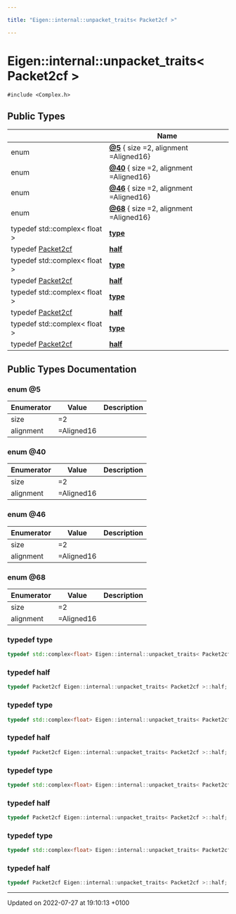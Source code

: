 ```yaml
---

title: "Eigen::internal::unpacket_traits< Packet2cf >"

---
```


# Eigen::internal::unpacket_traits< Packet2cf >






`#include <Complex.h>`

## Public Types

|                | Name           |
| -------------- | -------------- |
| enum| **[@5](http://example.org/classes/structeigen_1_1internal_1_1unpacket__traits_3_01packet2cf_01_4/#enum-@5)** { size =2, alignment =Aligned16} |
| enum| **[@40](http://example.org/classes/structeigen_1_1internal_1_1unpacket__traits_3_01packet2cf_01_4/#enum-@40)** { size =2, alignment =Aligned16} |
| enum| **[@46](http://example.org/classes/structeigen_1_1internal_1_1unpacket__traits_3_01packet2cf_01_4/#enum-@46)** { size =2, alignment =Aligned16} |
| enum| **[@68](http://example.org/classes/structeigen_1_1internal_1_1unpacket__traits_3_01packet2cf_01_4/#enum-@68)** { size =2, alignment =Aligned16} |
| typedef std::complex< float > | **[type](http://example.org/classes/structeigen_1_1internal_1_1unpacket__traits_3_01packet2cf_01_4/#typedef-type)**  |
| typedef <a href="http://example.org/classes/structeigen_1_1internal_1_1packet2cf/">Packet2cf</a> | **[half](http://example.org/classes/structeigen_1_1internal_1_1unpacket__traits_3_01packet2cf_01_4/#typedef-half)**  |
| typedef std::complex< float > | **[type](http://example.org/classes/structeigen_1_1internal_1_1unpacket__traits_3_01packet2cf_01_4/#typedef-type)**  |
| typedef <a href="http://example.org/classes/structeigen_1_1internal_1_1packet2cf/">Packet2cf</a> | **[half](http://example.org/classes/structeigen_1_1internal_1_1unpacket__traits_3_01packet2cf_01_4/#typedef-half)**  |
| typedef std::complex< float > | **[type](http://example.org/classes/structeigen_1_1internal_1_1unpacket__traits_3_01packet2cf_01_4/#typedef-type)**  |
| typedef <a href="http://example.org/classes/structeigen_1_1internal_1_1packet2cf/">Packet2cf</a> | **[half](http://example.org/classes/structeigen_1_1internal_1_1unpacket__traits_3_01packet2cf_01_4/#typedef-half)**  |
| typedef std::complex< float > | **[type](http://example.org/classes/structeigen_1_1internal_1_1unpacket__traits_3_01packet2cf_01_4/#typedef-type)**  |
| typedef <a href="http://example.org/classes/structeigen_1_1internal_1_1packet2cf/">Packet2cf</a> | **[half](http://example.org/classes/structeigen_1_1internal_1_1unpacket__traits_3_01packet2cf_01_4/#typedef-half)**  |

## Public Types Documentation

### enum @5

| Enumerator | Value | Description |
| ---------- | ----- | ----------- |
| size | =2|   |
| alignment | =Aligned16|   |




### enum @40

| Enumerator | Value | Description |
| ---------- | ----- | ----------- |
| size | =2|   |
| alignment | =Aligned16|   |




### enum @46

| Enumerator | Value | Description |
| ---------- | ----- | ----------- |
| size | =2|   |
| alignment | =Aligned16|   |




### enum @68

| Enumerator | Value | Description |
| ---------- | ----- | ----------- |
| size | =2|   |
| alignment | =Aligned16|   |




### typedef type

```cpp
typedef std::complex<float> Eigen::internal::unpacket_traits< Packet2cf >::type;
```


### typedef half

```cpp
typedef Packet2cf Eigen::internal::unpacket_traits< Packet2cf >::half;
```


### typedef type

```cpp
typedef std::complex<float> Eigen::internal::unpacket_traits< Packet2cf >::type;
```


### typedef half

```cpp
typedef Packet2cf Eigen::internal::unpacket_traits< Packet2cf >::half;
```


### typedef type

```cpp
typedef std::complex<float> Eigen::internal::unpacket_traits< Packet2cf >::type;
```


### typedef half

```cpp
typedef Packet2cf Eigen::internal::unpacket_traits< Packet2cf >::half;
```


### typedef type

```cpp
typedef std::complex<float> Eigen::internal::unpacket_traits< Packet2cf >::type;
```


### typedef half

```cpp
typedef Packet2cf Eigen::internal::unpacket_traits< Packet2cf >::half;
```


-------------------------------

Updated on 2022-07-27 at 19:10:13 +0100